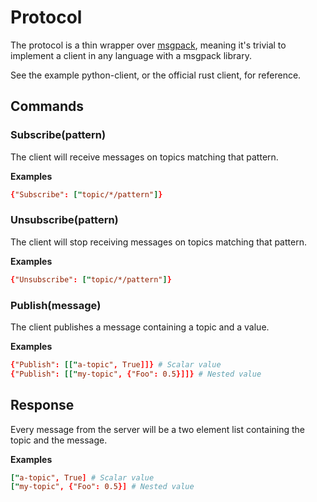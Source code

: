 # Protocol

The protocol is a thin wrapper over [msgpack](https://msgpack.org/), meaning it's trivial to implement a client in any language with a msgpack library.

See the example python-client, or the official rust client, for reference.

## Commands

### Subscribe(pattern)

The client will receive messages on topics matching that pattern.

**Examples**
```toml
{"Subscribe": ["topic/*/pattern"]}
```

### Unsubscribe(pattern)

The client will stop receiving messages on topics matching that pattern.

**Examples**
```toml
{"Unsubscribe": ["topic/*/pattern"]}
```

### Publish(message)

The client publishes a message containing a topic and a value.

**Examples**
```toml
{"Publish": [["a-topic", True]]} # Scalar value
{"Publish": [["my-topic", {"Foo": 0.5}]]} # Nested value
```

## Response

Every message from the server will be a two element list containing the topic and the message.

**Examples**
```toml
["a-topic", True] # Scalar value
["my-topic", {"Foo": 0.5}] # Nested value
```